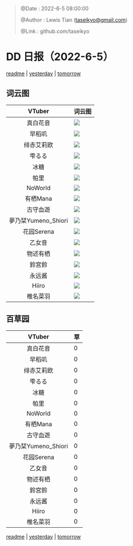 > @Date    : 2022-6-5 08:00:00
>
> @Author  : Lewis Tian (taseikyo@gmail.com)
>
> @Link    : github.com/taseikyo

# DD 日报（2022-6-5）

[readme](../README.md) | [yesterday](2022-6-4.md) | [tomorrow](2022-6-6.md)

## 词云图

|VTuber|词云图|
|:-:|-|
|真白花音|![](../../images/daily/21402309_2022-6-5_purge_wordcloud.png)|
|早稻叽|![](../../images/daily/41682_2022-6-5_purge_wordcloud.png)|
|绯赤艾莉欧|![](../../images/daily/21396545_2022-6-5_purge_wordcloud.png)|
|雫るる|![](../../images/daily/21013446_2022-6-5_purge_wordcloud.png)|
|冰糖|![](../../images/daily/876396_2022-6-5_purge_wordcloud.png)|
|帕里|![](../../images/daily/4895312_2022-6-5_purge_wordcloud.png)|
|NoWorld|![](../../images/daily/21448649_2022-6-5_purge_wordcloud.png)|
|有栖Mana|![](../../images/daily/6542258_2022-6-5_purge_wordcloud.png)|
|古守血遊|![](../../images/daily/8725120_2022-6-5_purge_wordcloud.png)|
|夢乃栞Yumeno_Shiori|![](../../images/daily/14052636_2022-6-5_purge_wordcloud.png)|
|花园Serena|![](../../images/daily/14327465_2022-6-5_purge_wordcloud.png)|
|乙女音|![](../../images/daily/21320551_2022-6-5_purge_wordcloud.png)|
|物述有栖|![](../../images/daily/21449083_2022-6-5_purge_wordcloud.png)|
|鈴宮鈴|![](../../images/daily/21685677_2022-6-5_purge_wordcloud.png)|
|永远酱|![](../../images/daily/21701071_2022-6-5_purge_wordcloud.png)|
|Hiiro|![](../../images/daily/21919321_2022-6-5_purge_wordcloud.png)|
|椎名菜羽|![](../../images/daily/22347054_2022-6-5_purge_wordcloud.png)|

## 百草园

|VTuber|草|
|:-:|-|
|真白花音|0|
|早稻叽|0|
|绯赤艾莉欧|0|
|雫るる|0|
|冰糖|0|
|帕里|0|
|NoWorld|0|
|有栖Mana|0|
|古守血遊|0|
|夢乃栞Yumeno_Shiori|0|
|花园Serena|0|
|乙女音|0|
|物述有栖|0|
|鈴宮鈴|0|
|永远酱|0|
|Hiiro|0|
|椎名菜羽|0|

[readme](../README.md) | [yesterday](2022-6-4.md) | [tomorrow](2022-6-6.md)
